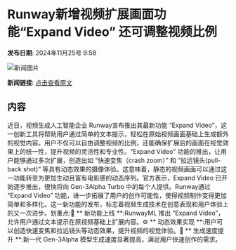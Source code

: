 # Runway新增视频扩展画面功能“Expand Video” 还可调整视频比例

**发布日期**: 2024年11月25号 9:58

![新闻图片](https://upload.chinaz.com/2024/1125/6386812540634991803294900.png)

**新闻链接**: [点击查看原文](https://www.aibase.com/zh/news/13438)

## 内容

近日，视频生成人工智能企业 Runway宣布推出其最新功能 “Expand Video”，这一创新工具将帮助用户通过简单的文本提示，轻松在原始视频画面基础上生成额外的视觉内容。用户不仅可以自由调整视频的比例，还能确保扩展后的画面在视觉效果上的统一性，提升视频的灵活性和专业性。“Expand Video” 功能的推出，让用户能够通过多次扩展，创造出如 “快速变焦（crash zoom）” 和 “拉远镜头(pull-back shot)” 等具有动态效果的摄像体验。这意味着，静态的视频画面可以通过这一功能转变为更加生动且富有电影感的动态序列。官方表示，Expand Video 已开始逐步推出，很快将向 Gen-3Alpha Turbo 中的每个人提供。Runway通过 “Expand Video” 功能，进一步拓展了用户的创作可能性，使得视频制作变得更加简单和多样化。这一新功能的发布，标志着视频生成技术在创意表现和用户体验上的又一次进步。划重点:🎥 ** 新功能上线 **:RunwayML 推出 “Expand Video”，允许用户通过文本提示在原视频基础上扩展内容。⚙️ ** 动态效果实现 **:用户可以创造快速变焦和拉远镜头等动态效果，提升视频的视觉体验。🚀 ** 生成速度提升 **:新一代 Gen-3Alpha 模型生成速度显著提高，满足用户快速创作的需求。
